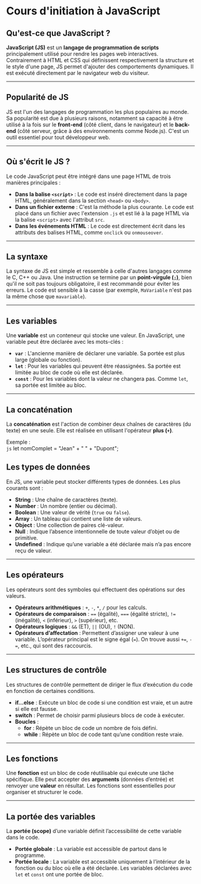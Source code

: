 # Cours d'initiation à JavaScript

## Qu'est-ce que JavaScript ?

**JavaScript (JS)** est un **langage de programmation de scripts** principalement utilisé pour rendre les pages web interactives. Contrairement à HTML et CSS qui définissent respectivement la structure et le style d'une page, JS permet d'ajouter des comportements dynamiques. Il est exécuté directement par le navigateur web du visiteur.

---

## Popularité de JS

JS est l'un des langages de programmation les plus populaires au monde. Sa popularité est due à plusieurs raisons, notamment sa capacité à être utilisé à la fois sur le **front-end** (côté client, dans le navigateur) et le **back-end** (côté serveur, grâce à des environnements comme Node.js). C'est un outil essentiel pour tout développeur web.

---

## Où s'écrit le JS ?

Le code JavaScript peut être intégré dans une page HTML de trois manières principales :

* **Dans la balise `<script>`** : Le code est inséré directement dans la page HTML, généralement dans la section `<head>` ou `<body>`.
* **Dans un fichier externe** : C'est la méthode la plus courante. Le code est placé dans un fichier avec l'extension `.js` et est lié à la page HTML via la balise `<script>` avec l'attribut `src`.
* **Dans les événements HTML** : Le code est directement écrit dans les attributs des balises HTML, comme `onclick` ou `onmouseover`.

---

## La syntaxe

La syntaxe de JS est simple et ressemble à celle d'autres langages comme le C, C++ ou Java. Une instruction se termine par un **point-virgule (`;`)**, bien qu'il ne soit pas toujours obligatoire, il est recommandé pour éviter les erreurs. Le code est sensible à la casse (par exemple, `MaVariable` n'est pas la même chose que `mavariable`).

---

## Les variables

Une **variable** est un conteneur qui stocke une valeur. En JavaScript, une variable peut être déclarée avec les mots-clés :

* **`var`** : L'ancienne manière de déclarer une variable. Sa portée est plus large (globale ou fonction).
* **`let`** : Pour les variables qui peuvent être réassignées. Sa portée est limitée au bloc de code où elle est déclarée.
* **`const`** : Pour les variables dont la valeur ne changera pas. Comme `let`, sa portée est limitée au bloc.

---

## La concaténation

La **concaténation** est l'action de combiner deux chaînes de caractères (du texte) en une seule. Elle est réalisée en utilisant l'opérateur **plus (`+`)**.

Exemple :  
``` js ```
let nomComplet = "Jean" + " " + "Dupont";

## Les types de données

En JS, une variable peut stocker différents types de données. Les plus courants sont :

- **String** : Une chaîne de caractères (texte).
- **Number** : Un nombre (entier ou décimal).
- **Boolean** : Une valeur de vérité (`true` ou `false`).
- **Array** : Un tableau qui contient une liste de valeurs.
- **Object** : Une collection de paires clé-valeur.
- **Null** : Indique l’absence intentionnelle de toute valeur d’objet ou de primitive.
- **Undefined** : Indique qu’une variable a été déclarée mais n’a pas encore reçu de valeur.

---

## Les opérateurs

Les opérateurs sont des symboles qui effectuent des opérations sur des valeurs.

- **Opérateurs arithmétiques** : `+`, `-`, `*`, `/` pour les calculs.
- **Opérateurs de comparaison** : `==` (égalité), `===` (égalité stricte), `!=` (inégalité), `<` (inférieur), `>` (supérieur), etc.
- **Opérateurs logiques** : `&&` (ET), `||` (OU), `!` (NON).
- **Opérateurs d’affectation** : Permettent d’assigner une valeur à une variable. L’opérateur principal est le signe égal (`=`). On trouve aussi `+=`, `-=`, etc., qui sont des raccourcis.

---

## Les structures de contrôle

Les structures de contrôle permettent de diriger le flux d’exécution du code en fonction de certaines conditions.

- **if...else** : Exécute un bloc de code si une condition est vraie, et un autre si elle est fausse.
- **switch** : Permet de choisir parmi plusieurs blocs de code à exécuter.
- **Boucles** :
  - **for** : Répète un bloc de code un nombre de fois défini.
  - **while** : Répète un bloc de code tant qu’une condition reste vraie.

---

## Les fonctions

Une **fonction** est un bloc de code réutilisable qui exécute une tâche spécifique. Elle peut accepter des **arguments** (données d’entrée) et renvoyer une **valeur** en résultat. Les fonctions sont essentielles pour organiser et structurer le code.

---

## La portée des variables

La **portée (scope)** d’une variable définit l’accessibilité de cette variable dans le code.

- **Portée globale** : La variable est accessible de partout dans le programme.
- **Portée locale** : La variable est accessible uniquement à l’intérieur de la fonction ou du bloc où elle a été déclarée. Les variables déclarées avec `let` et `const` ont une portée de bloc.